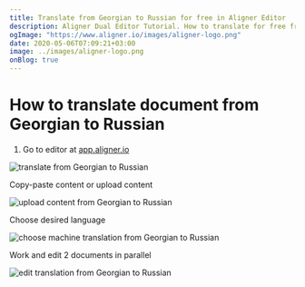 ```yaml
---
title: Translate from Georgian to Russian for free in Aligner Editor
description: Aligner Dual Editor Tutorial. How to translate for free from Georgian to Russian. Aligner is multilingual document management platform. 
ogImage: "https://www.aligner.io/images/aligner-logo.png"
date: 2020-05-06T07:09:21+03:00
image: ../images/aligner-logo.png
onBlog: true
---
```


# How to translate document from Georgian to Russian

1. Go to editor at [app.aligner.io](https://app.aligner.io "Aligner App web page")

![translate from Georgian to Russian](../aligner-blank-editor.png "translate from Georgian to Russian")

Copy-paste content or upload content

![upload content from Georgian to Russian](../aligner-uploaded-document.png "upload content from Georgian to Russian")

Choose desired language

![choose machine translation from Georgian to Russian](../aligner-language-dropdown.png "choose machine translation from Georgian to Russian")

Work and edit 2 documents in parallel

![edit translation from Georgian to Russian](../aligner-double-sitded-editor.png "edit translation from Georgian to Russian")


